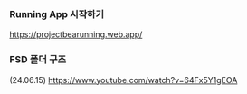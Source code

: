 ### Running App 시작하기
https://projectbearunning.web.app/


### FSD 폴더 구조

(24.06.15)
https://www.youtube.com/watch?v=64Fx5Y1gEOA
